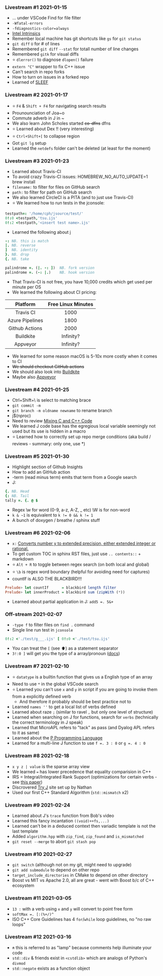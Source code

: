 ### Livestream #1 2021-01-15
* ... under VSCode Find for file filter
* `-Wfatal-errors`
* `-fdiagnostics-color=always`
* [Intel Intrinsics](https://software.intel.com/sites/landingpage/IntrinsicsGuide/)
* Remember local machine has git shortcuts like `gs` for `git status`
* `git diff` `U` for # of lines
* Remembered `git diff` `--stat` for totall number of line changes
* Remembered `gitk` for visual diffs
* :star: `dlerror()` to diagnose `dlopen()` failure
* `extern "C"` wrapper to fix C++ issue
* Can't search in repo forks
* How to turn on issues in a forked repo
* Learned of [SLEEF](https://sleef.org/)

### Livestream #2 2021-01-17
* :star: `F4` & `Shift + F4` for navigating search results
* Prounounciation of Joa~o
* Commute adverb in J in ~
* We also learn John Scholes started ~~co-dfns~~ dfns
* :star: Learned about Dex !! (very interesting)
* :star: `Ctrl+Shift+[` to collapse region
* Got `git lg` setup
* Learned the `netdefs` folder can't be deleted (at least for the moment)

### Livestream #3 2021-01-23
* Learned about Travis-CI
* To avoid crazy Travis-CI issues: HOMEBREW_NO_AUTO_UPDATE=1 brew install
* `filename:` to filter for files on GitHub search
* `path:` to filter for path on GitHub search
* We also learned CircleCI is a PITA (and to just use Travis-CI)
* :star: We learned how to run tests in the jconsole:
```ijs
testpath=: '/home/cph/jsource/test/'
0!:0 <testpath,'tsu.ijs'
0!:2 <testpath,'<insert test name>.ijs'
```
* Learned the following about j
```ijs
-: NB. this is match
|. NB. reverse
]  NB. identity
}. NB. drop
{. NB. take

palindrome =. (|. -: ])  NB. fork version
palindrome =. (-: |.)    NB. hook version
```
* That Travis-CI is not free, you have 10,000 credits which get used per minute per OS 
* We learned the following about CI pricing:

|    Platform     | Free Linux Minutes |
| :-------------: | :----------------: |
|    Travis CI    |        1000        |
| Azure Pipelines |        1800        |
| Github Actions  |        2000        |
|    Buildkite    |     Infinity?      |
|    Appveyor     |     Infinity?      |

* We learned for some reason macOS is 5-10x more costly when it comes to CI
* ~~We should checkout GitHub actions~~
* We should also look into [Buildkite](https://buildkite.com/)
* Maybe also [Appveyor](https://www.appveyor.com)

### Livestream #4 2021-01-25
* Ctrl+Shift+\ is select to matching brace
* `git commit -m`
* `git branch -m oldname newname` to rename branch
*  j$(nproc)
* Need to review [Mixing C and C++ Code](https://isocpp.org/wiki/faq/mixing-c-and-cpp)
* We learned J code base has the egregious local variable seemingly not used but its use is hidden in a macro
* :star: Learned how to correctly set up repo merge conditions (aka build / reviews - summary: only one, use *)

### Livestream #5 2021-01-30
* Highlight section of Github Insights
* How to add an GitHub action 
* -term (read minus term) emits that term from a Google search
* J:
```ijs
{. NB. Head
{: NB. Tail
tally =. {. @ $
```
* Regex \w for word (0-9, a-z, A-Z, _ etc) \W is for non-word 
* `k & ~1` is equivalent to `k != 0 && k != 1`
* A bunch of doxygen / breathe / sphinx stuff

### Livestream #6 2021-02-06

* `x:` [Converts number y to extended precision, either extended integer or rational.](https://code.jsoftware.com/wiki/Vocabulary/xco)
* To get custom TOC in sphinx RST files, just use `.. contents::` + markdown
* :star: `Alt + R` to toggle between regex search (on both local and global)
* :star: `\b` is regex word boundary (helpful for avoiding need for captures)
* countIf is ALSO THE BLACKBIRD!!!
```hs
Prelude> let countIf      = blackbird length filter
Prelude> let innerProduct = blackbird sum (zipWith (*))
```
* Learned about partial application in J: `add5 =. 5&+`

### Off-stream 2021-02-07
* `-type f` to filter files on `find .` command
* Single line run test in `jconsole`
```ijs
0!:2 <'./test/g___.ijs' [ 0!:0 <'./test/tsu.ijs'
```
* You can treat the `[` (see :arrow_up:) as a statement separator
* `3!:0 ]` will get you the type of a array/pronoun ([docs](https://www.jsoftware.com/help/dictionary/dx003.htm))

### Livestream #7 2021-02-10

* :star: `datatype` is a builtin function that gives us a English type of an array
* Need to use `*` in the global VSCode search
* :star: Learned you can't use `x` and `y` in script if you are going to invoke them from a explicitly defined verb
   * And therefore it probably should be best practice not to
* Learned `names ''` to get a local list of verbs defined
* Learned about raze `;` (similar to ravel `,` but only one level of structure)
* Learned when searching on J for functions, search for `verbs` (technically the correct terminology in J speak)
* Learned that MicroAPL refers to "tack" as pass (and Dyalog APL refers to it as same)
* Learned about the [P Programming Language](https://github.com/p-org/P)
* Learned for a multi-line J function to use `f =. 3 : 0` or `g =. 4 : 0`

### Livestream #8 2021-02-18

* `x y z | value` is the sparse array view
* We learned `=` has lower precedence that equality comparision in C++
* IRS = Integral/Integrated Rank Support (optimizations for certain verbs - see [this paper](https://www.jsoftware.com/papers/rank.htm))
* Discrovered [Try J](http://tryj.freeddns.org/) site set up by Nathan
* Used our first C++ Standard Algorithm (`std::mismatch` x2)

### Livestream #9 2021-02-24

* Learned about J's `trace` function from Bob's video
* Learned this fancy incantation `((void)++fs,...)`
* Learned can't be in a deduced context then variadic template is not the last template
* Added `algorithm.hpp` with `zip_find`, `zip_found` and `is_mismatched`
* `git reset --merge` to abort `git stash pop`

### Livestream #10 2021-02-27

* `git switch` (although not on my git, might need to upgrade)
* `git add submodule` to depend on other repo
* `target_include_directories` in CMake to depend on other directory
* Boost vs MIT vs Apache 2.0, all are great - went with Boost b/c of C++ ecosystem

### Livestream #11 2021-03-05
* `13 :` with a verb using `x` and `y` will convert to point free form
* `softMax =. [:(%+/)^`
* ISO C++ Core Guidelines has 4 `for`/`while` loop guidelines, no "no raw loops"

### Livestream #12 2021-03-16
* `⍝` this is referred to as "lamp" because comments help illuminate your code
* `std::div` & friends exist in `<cstdlib>` which are analogs of Python's `divmod`
* `std::negate` exists as a function object
